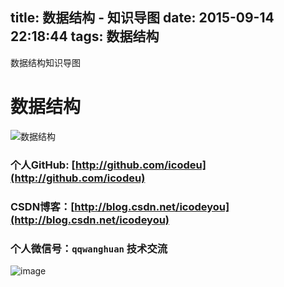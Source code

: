 title: 数据结构 - 知识导图
date: 2015-09-14 22:18:44
tags: 数据结构
---

数据结构知识导图

<!--more-->

# 数据结构

![数据结构](http://7xivx9.com1.z0.glb.clouddn.com/summary数据结构.png)

### 个人GitHub:  [http://github.com/icodeu](http://github.com/icodeu)

### CSDN博客：[http://blog.csdn.net/icodeyou](http://blog.csdn.net/icodeyou)

### 个人微信号：`qqwanghuan`  技术交流

![image](http://7xivx9.com1.z0.glb.clouddn.com/wxqrcode_260.png)